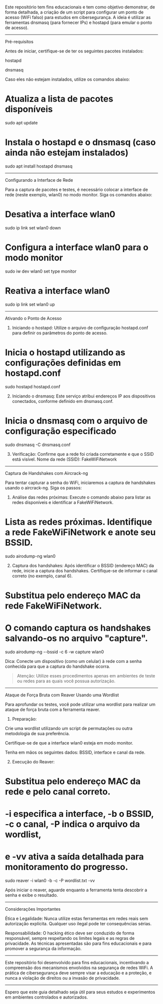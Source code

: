 
Este repositório tem fins educacionais e tem como objetivo demonstrar, de forma detalhada, a criação de um script para configurar um ponto de acesso (WiFi falso) para estudos em cibersegurança. A ideia é utilizar as ferramentas dnsmasq (para fornecer IPs) e hostapd (para emular o ponto de acesso).


---

Pré-requisitos

Antes de iniciar, certifique-se de ter os seguintes pacotes instalados:

hostapd

dnsmasq


Caso eles não estejam instalados, utilize os comandos abaixo:

# Atualiza a lista de pacotes disponíveis
sudo apt update

# Instala o hostapd e o dnsmasq (caso ainda não estejam instalados)
sudo apt install hostapd dnsmasq


---

Configurando a Interface de Rede

Para a captura de pacotes e testes, é necessário colocar a interface de rede (neste exemplo, wlan0) no modo monitor. Siga os comandos abaixo:

# Desativa a interface wlan0
sudo ip link set wlan0 down

# Configura a interface wlan0 para o modo monitor
sudo iw dev wlan0 set type monitor

# Reativa a interface wlan0
sudo ip link set wlan0 up


---

Ativando o Ponto de Acesso

1. Iniciando o hostapd:
Utilize o arquivo de configuração hostapd.conf para definir os parâmetros do ponto de acesso.

# Inicia o hostapd utilizando as configurações definidas em hostapd.conf
sudo hostapd hostapd.conf


2. Iniciando o dnsmasq:
Este serviço atribui endereços IP aos dispositivos conectados, conforme definido em dnsmasq.conf.

# Inicia o dnsmasq com o arquivo de configuração especificado
sudo dnsmasq -C dnsmasq.conf


3. Verificação:
Confirme que a rede foi criada corretamente e que o SSID está visível.
Nome da rede (SSID): FakeWiFiNetwork




---

Captura de Handshakes com Aircrack-ng

Para tentar capturar a senha do WiFi, iniciaremos a captura de handshakes usando o aircrack-ng. Siga os passos:

1. Análise das redes próximas:
Execute o comando abaixo para listar as redes disponíveis e identificar a FakeWiFiNetwork.

# Lista as redes próximas. Identifique a rede FakeWiFiNetwork e anote seu BSSID.
sudo airodump-ng wlan0


2. Captura dos handshakes:
Após identificar o BSSID (endereço MAC) da rede, inicie a captura dos handshakes. Certifique-se de informar o canal correto (no exemplo, canal 6).

# Substitua <BSSID> pelo endereço MAC da rede FakeWiFiNetwork.
# O comando captura os handshakes salvando-os no arquivo "capture".
sudo airodump-ng --bssid <BSSID> -c 6 -w capture wlan0

Dica: Conecte um dispositivo (como um celular) à rede com a senha conhecida para que a captura do handshake ocorra.



> Atenção: Utilize esses procedimentos apenas em ambientes de teste ou redes para as quais você possua autorização.




---

Ataque de Força Bruta com Reaver Usando uma Wordlist

Para aprofundar os testes, você pode utilizar uma wordlist para realizar um ataque de força bruta com a ferramenta reaver.

1. Preparação:

Crie uma wordlist utilizando um script de permutações ou outra metodologia de sua preferência.

Certifique-se de que a interface wlan0 esteja em modo monitor.

Tenha em mãos os seguintes dados: BSSID, interface e canal da rede.



2. Execução do Reaver:

# Substitua <BSSID> pelo endereço MAC da rede e <canal> pelo canal correto.
# -i especifica a interface, -b o BSSID, -c o canal, -P indica o arquivo da wordlist,
# e -vv ativa a saída detalhada para monitoramento do progresso.
sudo reaver -i wlan0 -b <BSSID> -c <canal> -P wordlist.txt -vv



Após iniciar o reaver, aguarde enquanto a ferramenta tenta descobrir a senha e exibe o resultado.


---

Considerações Importantes

Ética e Legalidade:
Nunca utilize estas ferramentas em redes reais sem autorização explícita. Qualquer uso ilegal pode ter consequências sérias.

Responsabilidade:
O hacking ético deve ser conduzido de forma responsável, sempre respeitando os limites legais e as regras de privacidade. As técnicas apresentadas são para fins educacionais e para promover a segurança da informação.



---

Este repositório foi desenvolvido para fins educacionais, incentivando a compreensão dos mecanismos envolvidos na segurança de redes WiFi. A prática de cibersegurança deve sempre visar a educação e a proteção, e nunca a violação de direitos ou a invasão de privacidade.


---

Espero que este guia detalhado seja útil para seus estudos e experimentos em ambientes controlados e autorizados.


